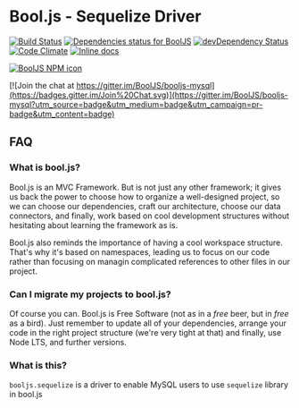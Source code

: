 # Bool.js - Sequelize Driver

[![Build Status](https://travis-ci.org/BoolJS/booljs-mysql.svg?branch=master)](https://travis-ci.org/BoolJS/booljs-mysql) [![Dependencies status for BoolJS](https://david-dm.org/booljs/booljs-mysql.svg)](https://david-dm.org/booljs/booljs-mysql) [![devDependency Status](https://david-dm.org/booljs/booljs-mysql/dev-status.svg)](https://david-dm.org/booljs/booljs-mysql#info=devDependencies) [![Code Climate](https://codeclimate.com/github/BoolJS/booljs-mysql/badges/gpa.svg)](https://codeclimate.com/github/BoolJS/booljs-mysql) [![Inline docs](http://inch-ci.org/github/booljs/booljs-mysql.svg?branch=master)](http://inch-ci.org/github/booljs/booljs-mysql)

[![BoolJS NPM icon](https://nodei.co/npm/@booljs/mysql.png)](https://npmjs.com/package/@booljs/mysql)

[![Join the chat at https://gitter.im/BoolJS/booljs-mysql](https://badges.gitter.im/Join%20Chat.svg)](https://gitter.im/BoolJS/booljs-mysql?utm_source=badge&utm_medium=badge&utm_campaign=pr-badge&utm_content=badge)

## FAQ

### What is bool.js?
Bool.js is an MVC Framework. But is not just any other framework; it gives us back the power to choose how to organize a well-designed project, so we can choose our dependencies, craft our architecture, choose our data connectors, and finally, work based on cool development structures without hesitating about learning the framework as is.

Bool.js also reminds the importance of having a cool workspace structure. That's why it's based on namespaces, leading us to focus on our code rather than focusing on managin complicated references to other files in our project.

### Can I migrate my projects to bool.js?
Of course you can. Bool.js is Free Software (not as in a *free* beer, but in *free* as a bird). Just remember to update all of your dependencies, arrange your code in the right project structure (we're very tight at that) and finally, use Node LTS, and further versions.

### What is this?
`booljs.sequelize` is a driver to enable MySQL users to use `sequelize` library in bool.js
